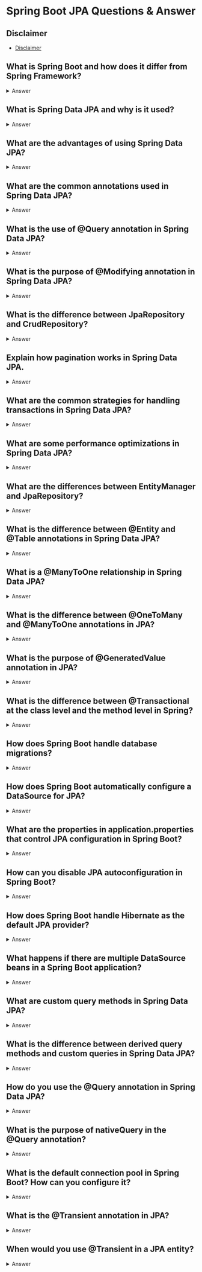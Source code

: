 # Spring Boot JPA Questions & Answer

## Disclaimer
- [Disclaimer](disclaimer-qa.md)

## What is Spring Boot and how does it differ from Spring Framework?
<details>
<summary>Answer</summary>

- Spring Boot is a framework built on top of the Spring Framework that simplifies the development of Spring-based applications. 
- It eliminates the need for complex XML configuration and simplifies project setup by providing default configurations, embedded web servers (like Tomcat, Jetty), and various production-ready features such as health checks, metrics, and application monitoring.

**Key differences from Spring Framework:**
- Spring Boot eliminates boilerplate code and reduces configuration with automatic configurations and starter templates.
- It embeds web servers (like Tomcat, Jetty), removing the need for external server configuration.
- Spring Boot applications can be run as standalone applications (with embedded containers), unlike Spring Framework, which requires external server deployment.

</details>

## What is Spring Data JPA and why is it used?
<details>
<summary>Answer</summary>

-  Spring Data JPA is part of the larger Spring Data project that provides easy integration of Java Persistence API (JPA) in Spring applications. 
- It reduces boilerplate code and simplifies data access layers, providing convenient features like repositories, automatic query generation, pagination, and auditing.

- It abstracts the underlying JPA implementation (e.g., Hibernate) and allows developers to focus on defining entities and repositories rather than dealing with complex SQL queries and boilerplate code for data operations.
</details>

## What are the advantages of using Spring Data JPA?
<details>
<summary>Answer</summary>

- **Reduced boilerplate code:** Spring Data JPA automatically implements repository interfaces, reducing the need to write custom DAO (Data Access Object) classes and queries.
- **Automatic query generation:** Queries can be defined through method names, and Spring Data JPA automatically generates SQL based on the method signature.
- **Easy pagination and sorting:** Spring Data JPA provides built-in support for pagination and sorting without requiring custom implementation.
- **Integration with JPA providers:** It integrates seamlessly with JPA providers like Hibernate, making it easy to use a wide range of database operations.
- **Custom queries with @Query:** It allows for custom queries using JPQL or SQL directly in repository methods.

</details>

## What are the common annotations used in Spring Data JPA?
<details>
<summary>Answer</summary>

- @Entity: Marks a class as a JPA entity.
- @Id: Specifies the primary key of the entity.
- @GeneratedValue: Automatically generates the primary key value.
- @OneToMany, @ManyToOne, @OneToOne, @ManyToMany: Define relationships between entities.
- @JoinColumn: Specifies the column for joining two entities in a relationship.
- @Query: Defines a custom JPQL (Java Persistence Query Language) or SQL query.
- @Transactional: Marks methods for transaction management in JPA.
- @Repository: Marks a class as a Spring Data JPA repository, though it is optional for interfaces.

</details>

## What is the use of @Query annotation in Spring Data JPA?
<details>
<summary>Answer</summary>

- The @Query annotation allows the developer to define custom JPQL (Java Persistence Query Language) or native SQL queries for the repository methods. 
- It provides flexibility when the auto-generated queries do not meet the specific requirements.

Example:
```java
public interface UserRepository extends JpaRepository<User, Long> {

    @Query("SELECT u FROM User u WHERE u.email = ?1")
    User findByEmail(String email);

    @Query(value = "SELECT * FROM users WHERE email = ?1", nativeQuery = true)
    User findByEmailNative(String email);
}

```

- nativeQuery = true tells Spring Data JPA that the query is a native SQL query instead of JPQL.

</details>

## What is the purpose of @Modifying annotation in Spring Data JPA?
<details>
<summary>Answer</summary>

- The @Modifying annotation is used in conjunction with the @Query annotation when you want to execute a modifying query (e.g., INSERT, UPDATE, DELETE) rather than a SELECT query.

Example:
```java
public interface UserRepository extends JpaRepository<User, Long> {

    @Modifying
    @Query("UPDATE User u SET u.status = ?1 WHERE u.id = ?2")
    int updateUserStatus(String status, Long id);
}

```
- In this example, the @Modifying annotation is required because the query modifies the data in the database (update).

</details>

## What is the difference between JpaRepository and CrudRepository?
<details>
<summary>Answer</summary>

- Both JpaRepository and CrudRepository are Spring Data interfaces used to interact with the database, but they offer different levels of functionality:
  - CrudRepository: Provides basic CRUD operations (Create, Read, Update, Delete). It defines methods like save(), findById(), findAll(), delete(), etc.
  - JpaRepository: Extends CrudRepository and adds JPA-specific operations like batch operations (flush()), pagination (findAll(Pageable pageable)), and sorting (findAll(Sort sort)).


In general, if you're using JPA and need more advanced features like pagination and sorting, JpaRepository is preferred.

</details>

## Explain how pagination works in Spring Data JPA.
<details>
<summary>Answer</summary>

- Pagination in Spring Data JPA is handled by the Pageable interface. You can use Pageable to define the page size, page number, and sorting order.

Example:

```java
public interface UserRepository extends JpaRepository<User, Long> {

    Page<User> findByStatus(String status, Pageable pageable);
}

```

To use pagination:

```java
Pageable pageable = PageRequest.of(0, 10, Sort.by("name").ascending());
Page<User> usersPage = userRepository.findByStatus("active", pageable);

List<User> users = usersPage.getContent();  // This gets the list of users for the current page
long totalElements = usersPage.getTotalElements();  // Total number of users in the database

```

Where:
- PageRequest.of(0, 10) creates a page request for the first page with 10 elements per page.
- Page provides additional information like the total number of pages, total elements, and whether it is the first/last page.

</details>

## What are the common strategies for handling transactions in Spring Data JPA?
<details>
<summary>Answer</summary>

-  Spring Data JPA uses @Transactional to manage transactions. 
- By default, transactions are handled at the service layer, and Spring manages the transaction boundaries (commit or rollback) automatically.

- @Transactional: This annotation can be placed on service methods to ensure that the database operations within the method are part of a single transaction. If an exception occurs, the transaction will be rolled back automatically.

```java
@Service
public class UserService {

    @Transactional
    public void updateUser(Long userId, String newStatus) {
        User user = userRepository.findById(userId).orElseThrow();
        user.setStatus(newStatus);
        userRepository.save(user);
    }
}

```
</details>

## What are some performance optimizations in Spring Data JPA?
<details>
<summary>Answer</summary>

- Some common performance optimizations in Spring Data JPA include:
  - Lazy Loading: Use @OneToMany or @ManyToMany with fetch = FetchType.LAZY to avoid unnecessary database queries.
  - Eager Loading: Use @OneToMany or @ManyToMany with fetch = FetchType.EAGER when necessary to avoid multiple round trips to the database (though use cautiously, as it can lead to performance degradation if misused).
  - Batch Processing: Use JpaRepository.saveAll() for batch saving of entities rather than calling save() in a loop.
  - Indexes: Make sure that frequently queried fields are indexed in the database.
  - Pagination and Sorting: Use Pageable and Sort to limit the number of records retrieved from the database.

</details>

##  What are the differences between EntityManager and JpaRepository?
<details>
<summary>Answer</summary>

- JpaRepository: It is a Spring Data JPA interface that provides high-level CRUD and query methods. It is typically used for typical data access operations.
- EntityManager: It is a JPA interface that provides lower-level control over JPA entities. It allows operations like persist(), merge(), remove(), and direct interaction with the persistence context.

While JpaRepository is convenient and abstracts the EntityManager, you can use EntityManager when you need more fine-grained control or want to work with more complex queries directly.

</details>

##  What is the difference between @Entity and @Table annotations in Spring Data JPA?
<details>
<summary>Answer</summary>

- @Entity: This annotation is used to mark a Java class as a JPA entity. The class is mapped to a table in the database.
```java
@Entity
public class User {
    @Id
    private Long id;
    private String name;
}

```

- @Table: This annotation is used to specify the name of the table in the database to which the entity will be mapped. It is optional; if not provided, JPA assumes the table name is the same as the entity class name.

```java
@Entity
@Table(name = "users")
public class User {
    @Id
    private Long id;
    private String name;
}

```
</details>

## What is a @ManyToOne relationship in Spring Data JPA?
<details>
<summary>Answer</summary>

- The @ManyToOne annotation represents a many-to-one relationship between two entities.
- It means that many instances of one entity can be associated with a single instance of another entity.

```java
@Entity
public class Order {

    @Id
    private Long id;

    @ManyToOne
    @JoinColumn(name = "customer_id")
    private Customer customer;
}

```
- Here, multiple Order entities can be associated with a single Customer entity, and the foreign key is customer_id.

</details>

## What is the difference between @OneToMany and @ManyToOne annotations in JPA?
<details>
<summary>Answer</summary>

- @OneToMany: Represents a one-to-many relationship where one entity (the parent) can have multiple associated child entities. 
- For example, a Customer can have many Orders.

```java
@Entity
public class Customer {
    @Id
    private Long id;

    @OneToMany(mappedBy = "customer")
    private List<Order> orders;
}

```

- @ManyToOne: Represents the inverse side of the @OneToMany relationship, where many child entities are associated with one parent entity. 
- For example, many Orders belong to a single Customer.

Example:
```java
@Entity
public class Order {
    @Id
    private Long id;

    @ManyToOne
    @JoinColumn(name = "customer_id")
    private Customer customer;
}

```

</details>

## What is the purpose of @GeneratedValue annotation in JPA?
<details>
<summary>Answer</summary>

- The @GeneratedValue annotation is used to define how the primary key value is generated. It is typically used with @Id to automatically generate unique IDs for entities.

Example:

```java
@Entity
public class User {

    @Id
    @GeneratedValue(strategy = GenerationType.IDENTITY)  // Auto-increment strategy
    private Long id;

    private String name;
}

```

**Generation Types:**:
- GenerationType.AUTO: The persistence provider (e.g., Hibernate) will choose the generation strategy (typically auto or identity).
- GenerationType.IDENTITY: The database auto-generates the primary key (auto-increment for databases like MySQL).
- GenerationType.SEQUENCE: A sequence is used for generating primary key values (for databases like Oracle).
- GenerationType.TABLE: Uses a special table to generate primary key values (less common).

</details>


## What is the difference between @Transactional at the class level and the method level in Spring?
<details>
<summary>Answer</summary>

- At the class level: @Transactional applied at the class level means that all methods in the class are transactionally managed unless overridden by a method-level @Transactional.
```java
@Service
@Transactional
public class UserService {
    // All methods will be transactional by default
    public void saveUser(User user) { ... }
}

```

- At the method level: @Transactional can also be applied to individual methods to override the class-level behavior and customize the transaction management for specific methods.

```java
@Service
@Transactional
public class UserService {
    
    @Transactional(readOnly = true)
    public User findUser(Long userId) { ... }  // Read-only transaction

    @Transactional
    public void saveUser(User user) { ... }
}

```
</details>


## How does Spring Boot handle database migrations?
<details>
<summary>Answer</summary>

- Spring Boot does not handle database migrations out-of-the-box, but it integrates easily with popular tools like Flyway and Liquibase.
  - Flyway: Flyway is a database migration tool that works with Spring Boot to automatically apply migrations at startup. It uses SQL scripts or Java classes to apply database changes.
```xml
<dependency>
    <groupId>org.flywaydb</groupId>
    <artifactId>flyway-core</artifactId>
</dependency>

```
    - Place migration scripts in src/main/resources/db/migration.
    - Flyway will automatically run all migrations (e.g., V1__Create_table_user.sql, V2__Add_column_status.sql) when the application starts.

- Liquibase: Similar to Flyway but more flexible with XML-based changelogs.

</details>

## How does Spring Boot automatically configure a DataSource for JPA?
<details>
<summary>Answer</summary>

- Spring Boot automatically configures a DataSource for JPA based on the properties defined in the application.properties or application.yml file. 
- If Spring Boot detects that HikariCP (the default connection pool) or another connection pool library is present, it will use it to configure the DataSource.

**Key properties include:**
- spring.datasource.url: The JDBC URL for connecting to the database.
- spring.datasource.username: The username to connect to the database.
- spring.datasource.password: The password for the database connection.
- spring.datasource.driver-class-name: The database driver class (e.g., com.mysql.cj.jdbc.Driver).

Spring Boot will also set sensible defaults for connection pooling, such as HikariCP as the default connection pool and automatic database connection validation.


```properties
spring.datasource.url=jdbc:mysql://localhost:3306/mydb
spring.datasource.username=root
spring.datasource.password=secret
spring.jpa.hibernate.ddl-auto=update

```
If you have a database driver (like MySQL, PostgreSQL) in your classpath, Spring Boot will configure the DataSource and related connection pool automatically.

</details>

##  What are the properties in application.properties that control JPA configuration in Spring Boot?
<details>
<summary>Answer</summary>

- Here are some common application.properties settings for JPA and Hibernate in Spring Boot
  - spring.datasource.url: The JDBC URL of the database.
  - spring.datasource.username: The database username.
  - spring.datasource.password: The database password.
  - spring.datasource.driver-class-name: The database driver class name (e.g., com.mysql.cj.jdbc.Driver).
  - spring.jpa.hibernate.ddl-auto: Controls the schema generation process. Possible values are:
    - none: No schema generation.
    - update: Updates the schema automatically (commonly used in development).
    - create: Drops and creates the schema on application startup.
    - create-drop: Drops and creates the schema on application startup and shutdown.
  - spring.jpa.show-sql: Set to true to log the SQL queries executed by Hibernate.
  - spring.jpa.properties.hibernate.dialect: Specifies the Hibernate dialect for the database (e.g., org.hibernate.dialect.MySQLDialect).
```properties
spring.datasource.url=jdbc:mysql://localhost:3306/mydb
spring.datasource.username=root
spring.datasource.password=secret
spring.jpa.hibernate.ddl-auto=update
spring.jpa.show-sql=true

```

These settings allow Spring Boot to automatically configure a JPA DataSource, manage the Hibernate session, and adjust other relevant configurations.

</details>


## How can you disable JPA autoconfiguration in Spring Boot?
<details>
<summary>Answer</summary>

- Answer: If you don't want Spring Boot to auto-configure JPA, you can disable the JPA autoconfiguration by excluding the relevant autoconfiguration classes in your @SpringBootApplication or @EnableAutoConfiguration annotations.

Example

```java
@SpringBootApplication(exclude = {DataSourceAutoConfiguration.class, HibernateJpaAutoConfiguration.class})
public class MyApplication {
    public static void main(String[] args) {
        SpringApplication.run(MyApplication.class, args);
    }
}

```

- This excludes the DataSourceAutoConfiguration and HibernateJpaAutoConfiguration classes, effectively preventing Spring Boot from setting up any JPA-related beans.

</details>

## How does Spring Boot handle Hibernate as the default JPA provider?
<details>
<summary>Answer</summary>

- By default, Spring Boot uses Hibernate as the JPA provider when the spring-boot-starter-data-jpa dependency is added. 
- It automatically configures Hibernate's EntityManagerFactory and JpaTransactionManager. 
- You don’t need to manually configure these beans unless you have a specific requirement.

- Spring Boot will also configure the Hibernate SessionFactory, transaction management, and connection pooling using defaults or properties defined in application.properties.

Example: If you don't explicitly set the JPA provider, Hibernate will be chosen by default:

```properties
spring.jpa.properties.hibernate.dialect=org.hibernate.dialect.MySQLDialect

```

</details>

## What happens if there are multiple DataSource beans in a Spring Boot application?
<details>
<summary>Answer</summary>

- If there are multiple DataSource beans defined in the application, Spring Boot will throw an exception during startup because it doesn't know which one to use by default. In such cases, you need to explicitly define which DataSource should be used for JPA by marking the primary one with @Primary or using the @Qualifier annotation to distinguish between them.

```java
@Configuration
public class DataSourceConfig {

    @Bean
    @Primary
    public DataSource dataSource() {
        return new HikariDataSource();
    }

    @Bean
    @Qualifier("secondaryDataSource")
    public DataSource secondaryDataSource() {
        return new HikariDataSource();
    }
}

```
</details>


##  What are custom query methods in Spring Data JPA?
<details>
<summary>Answer</summary>

- Custom query methods in Spring Data JPA allow you to define more complex database queries that go beyond the basic CRUD operations provided by JpaRepository or CrudRepository.
- You can write custom queries using:
  - Query Method Derivation: Spring Data JPA automatically generates queries based on method names.
  - JPQL (Java Persistence Query Language): You can use the @Query annotation to write your own JPQL queries.
  - Native SQL: If necessary, you can use the @Query annotation to execute native SQL queries directly against the database.

**Example of a Custom Query Method:**

```java
public interface UserRepository extends JpaRepository<User, Long> {
    // Custom query method derived from the method name
    List<User> findByLastName(String lastName);

    // Custom JPQL query using @Query
    @Query("SELECT u FROM User u WHERE u.firstName = :firstName")
    List<User> findUsersByFirstName(@Param("firstName") String firstName);
}

```
</details>

## What is the difference between derived query methods and custom queries in Spring Data JPA?
<details>
<summary>Answer</summary>

- Derived Query Methods: These methods allow you to define queries based on the method name following a certain naming convention. 
- Spring Data JPA will automatically generate the necessary query for you.

```java
List<User> findByFirstNameAndAge(String firstName, int age);

```

This method will automatically generate a query like:

```sql
SELECT u FROM User u WHERE u.firstName = ?1 AND u.age = ?2

```

- Custom Queries: These are queries written explicitly using the @Query annotation with either JPQL (Java Persistence Query Language) or native SQL. 
- Custom queries provide more flexibility, especially when dealing with complex queries that cannot be represented by the method name conventions.

Example JPQL: 

```java
@Query("SELECT u FROM User u WHERE u.firstName = :firstName AND u.age > :age")
List<User> findUsersByFirstNameAndAge(@Param("firstName") String firstName, @Param("age") int age);

```

Example with Native SQL : 

```java
@Query(value = "SELECT * FROM users WHERE first_name = ?1 AND age > ?2", nativeQuery = true)
List<User> findUsersByFirstNameAndAgeNative(String firstName, int age);

```
</details>


## How do you use the @Query annotation in Spring Data JPA?
<details>
<summary>Answer</summary>
 
- The @Query annotation in Spring Data JPA allows you to define custom JPQL or SQL queries. 
- The query can be a simple select query or a more complex one with joins, group by, etc. 
- It is commonly used when the derived query methods do not provide sufficient flexibility.


  You can also use the @Param annotation to bind method parameters to the query parameters.


Example 

```java
@Query("SELECT u FROM User u WHERE u.email = :email")
User findByEmail(@Param("email") String email);

```

Example: Native SQL Query

```java
@Query(value = "SELECT * FROM users WHERE email = ?1", nativeQuery = true)
User findByEmailNative(String email);

```

In the above examples, the @Query annotation defines a custom query, and the @Param annotation is used to bind the method argument to the query parameter.

</details>


## What is the purpose of nativeQuery in the @Query annotation?
<details>
<summary>Answer</summary>

- The nativeQuery attribute in the @Query annotation allows you to specify whether the query should be treated as a native SQL query rather than a JPQL (Java Persistence Query Language) query.
  - nativeQuery = true: The query is a native SQL query, which is executed directly against the underlying database using the specific SQL dialect of that database.
  - nativeQuery = false (default): The query is written in JPQL, which is database-independent and works with entity mappings rather than table names.

```java
// Native SQL query
@Query(value = "SELECT * FROM users WHERE email = ?1", nativeQuery = true)
User findByEmailNative(String email);

// JPQL query (default)
@Query("SELECT u FROM User u WHERE u.email = :email")
User findByEmailJPQL(@Param("email") String email);

```
In the first example, nativeQuery = true means that the query will be executed as a SQL query, while in the second example, the query will be executed using JPQL.

</details>

##  What is the default connection pool in Spring Boot? How can you configure it?
<details>
<summary>Answer</summary>

- The default connection pool in Spring Boot is HikariCP. 
- HikariCP is known for its high performance and low overhead, making it the default choice for connection pooling in Spring Boot applications.
  - spring.datasource.url: The JDBC URL of the database.
  - spring.datasource.username: The username for the database.
  - spring.datasource.password: The password for the database.
  - spring.datasource.hikari.*: HikariCP-specific configuration properties.

Example:

```properties
spring.datasource.url=jdbc:mysql://localhost:3306/mydb
spring.datasource.username=root
spring.datasource.password=password
spring.datasource.driver-class-name=com.mysql.cj.jdbc.Driver

# HikariCP specific settings
spring.datasource.hikari.maximum-pool-size=10
spring.datasource.hikari.minimum-idle=5
spring.datasource.hikari.idle-timeout=30000
spring.datasource.hikari.max-lifetime=600000

```

You can also configure additional properties like:
- maximum-pool-size: The maximum number of connections in the pool.
- minimum-idle: The minimum number of idle connections to maintain in the pool.
- idle-timeout: The maximum time a connection can be idle before being closed.
- max-lifetime: The maximum lifetime of a connection in the pool.

</details>

## What is the @Transient annotation in JPA?
<details>
<summary>Answer</summary>

- The @Transient annotation in JPA is used to indicate that a particular field in an entity class should not be persisted to the database. 
- This annotation marks the field to be ignored by the persistence provider (like Hibernate) during the process of saving or loading an entity from the database. 
- It is useful when a field holds temporary or calculated data that doesn't need to be stored in the database.

```java
@Entity
public class Employee {

    @Id
    @GeneratedValue(strategy = GenerationType.IDENTITY)
    private Long id;

    private String name;

    @Transient
    private int age;

    // getters and setters
}

```
- In this example, the age field will not be persisted in the database, even though it's a part of the Employee entity.

</details>

## When would you use @Transient in a JPA entity?
<details>
<summary>Answer</summary>

- You would use @Transient in the following scenarios:
  - Non-persistent fields: When you want to include a field in your entity that should not be saved to the database (e.g., a transient value, a computed property, or a field for business logic purposes).
  - Calculated fields: For example, if you have a field that is derived from other fields but doesn't need to be stored (e.g., an age calculated from a date of birth).
  - Temporary data: When the field holds temporary data that doesn't need to be persisted, such as session-related data or a value calculated at runtime.


</details>










